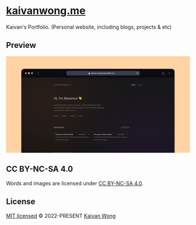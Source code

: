 # [kaivanwong.me](https://kaivanwong.me)

Kaivan's Portfolio. (Personal website, including blogs, projects & etc)

## Preview

![Screenshot](https://github.com/kaivanwong/kaivanwong.me/blob/main/public/opengraph-image.jpg)

## CC BY-NC-SA 4.0

Words and images are licensed under <a href='https://creativecommons.org/licenses/by-nc-sa/4.0/'>CC BY-NC-SA 4.0</a>.

## License

[MIT licensed](./LICENSE) © 2022-PRESENT [Kaivan Wong](https://github.com/kaivanwong)
